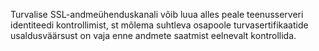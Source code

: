 Turvalise SSL-andmeühenduskanali võib luua alles peale teenusserveri identiteedi
kontrollimist, st mõlema suhtleva osapoole turvasertifikaatide usaldusväärsust
on vaja enne andmete saatmist eelnevalt kontrollida.
